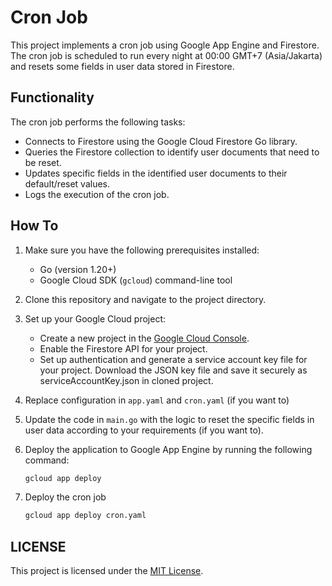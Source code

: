 # Cron Job

This project implements a cron job using Google App Engine and Firestore. The cron job is scheduled to run every night at 00:00 GMT+7 (Asia/Jakarta) and resets some fields in user data stored in Firestore.

## Functionality

The cron job performs the following tasks:

- Connects to Firestore using the Google Cloud Firestore Go library.
- Queries the Firestore collection to identify user documents that need to be reset.
- Updates specific fields in the identified user documents to their default/reset values.
- Logs the execution of the cron job.

## How To

1. Make sure you have the following prerequisites installed:
   - Go (version 1.20+)
   - Google Cloud SDK (`gcloud`) command-line tool

2. Clone this repository and navigate to the project directory.

3. Set up your Google Cloud project:
   - Create a new project in the [Google Cloud Console](https://console.cloud.google.com/).
   - Enable the Firestore API for your project.
   - Set up authentication and generate a service account key file for your project. Download the JSON key file and save it securely as serviceAccountKey.json in cloned project.

4. Replace configuration in `app.yaml` and `cron.yaml` (if you want to)

5. Update the code in `main.go` with the logic to reset the specific fields in user data according to your requirements (if you want to).

6. Deploy the application to Google App Engine by running the following command:
   ```bash
   gcloud app deploy

7. Deploy the cron job
   ```bash
   gcloud app deploy cron.yaml
   ```

## LICENSE

This project is licensed under the [MIT License](https://github.com/NuSa-Nutrition-Scan/cron-job/blob/main/LICENSE).
